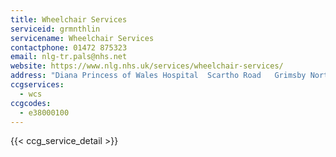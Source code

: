 ```yaml
---
title: Wheelchair Services
serviceid: grmnthlin
servicename: Wheelchair Services
contactphone: 01472 875323
email: nlg-tr.pals@nhs.net
website: https://www.nlg.nhs.uk/services/wheelchair-services/
address: "Diana Princess of Wales Hospital  Scartho Road   Grimsby North  East Lincolnshire  DN33 2BA"
ccgservices:
  - wcs
ccgcodes:
  - e38000100
---
```


{{< ccg_service_detail >}}
